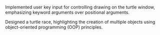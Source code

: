 Implemented user key input for controlling drawing on the turtle window, emphasizing keyword arguments over positional arguments.

Designed a turtle race, highlighting the creation of multiple objects using object-oriented programming (OOP) principles.

